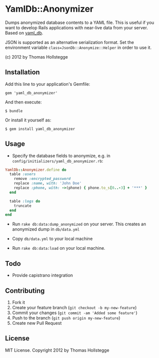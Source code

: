 # YamlDb::Anonymizer

Dumps anonymized database contents to a YAML file. This is useful if you want to develop Rails applications with near-live data from your server. Based on [yaml_db](https://github.com/zweitag/yaml_db).

JSON is supported as an alternative serialization format. Set the environment variable `class=JsonDb::Anonymize::Helper` in order to use it.

(c) 2012 by Thomas Hollstegge

## Installation

Add this line to your application's Gemfile:

    gem 'yaml_db_anonymizer'

And then execute:

    $ bundle

Or install it yourself as:

    $ gem install yaml_db_anonymizer

## Usage

* Specify the database fields to anonymize, e.g. in
   `config/initializers/yaml_db_anonymizer.rb`:

```ruby
YamlDb::Anonymizer.define do
  table :users
    remove :encrypted_password
    replace :name, with: 'John Doe'
    replace :phone, with: ->(phone) { phone.to_s[0..-3] + '***' }
  end

  table :logs do
    truncate
  end
end
```

* Run `rake db:data:dump_anonymized` on your server. This creates an anonymized dump in `db/data.yml`

* Copy `db/data.yml` to your local machine

* Run `rake db:data:load` on your local machine.

## Todo

* Provide capistrano integration

## Contributing

1. Fork it
2. Create your feature branch (`git checkout -b my-new-feature`)
3. Commit your changes (`git commit -am 'Added some feature'`)
4. Push to the branch (`git push origin my-new-feature`)
5. Create new Pull Request

## License

MIT License. Copyright 2012 by Thomas Hollstegge
